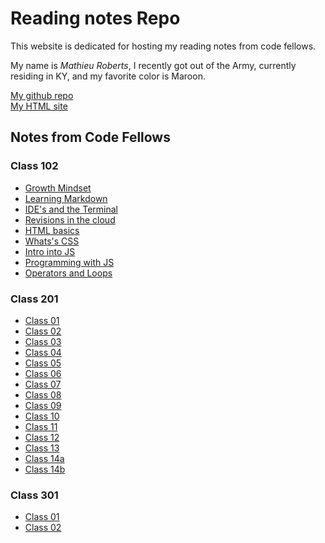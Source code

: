 # Reading notes Repo
This website is dedicated for hosting my reading notes from code fellows.

My name is _Mathieu Roberts_, I recently got out of the Army, currently residing in KY, and my favorite color is Maroon.

[My github repo](https://vadengrey.github.io/reading-notes/) <br>
[My HTML site](https://vadengrey.github.io/html/)

## Notes from Code Fellows

### **Class 102**

- [Growth Mindset](https://vadengrey.github.io/reading-notes/Class102/growthmindset)
- [Learning Markdown](https://vadengrey.github.io/reading-notes/Class102/102learning-markdown)
- [IDE's and the Terminal](https://vadengrey.github.io/reading-notes/Class102/IDEs-and-the-Terminal)
- [Revisions in the cloud](https://vadengrey.github.io/reading-notes/Class102/revisionsinthecloud)
- [HTML basics](https://vadengrey.github.io/reading-notes/Class102/html)
- [Whats's CSS](https://vadengrey.github.io/reading-notes/Class102/designwithcss)
- [Intro into JS](https://vadengrey.github.io/reading-notes/Class102/introintojs)
- [Programming with JS](https://vadengrey.github.io/reading-notes/Class102/programmingjs)
- [Operators and Loops](https://vadengrey.github.io/reading-notes/Class102/opsnloops)

### **Class 201**
- [Class 01](https://vadengrey.github.io/reading-notes/Class201/class-01)
- [Class 02](https://vadengrey.github.io/reading-notes/Class201/class-02)
- [Class 03](https://vadengrey.github.io/reading-notes/Class201/class-03)
- [Class 04](https://vadengrey.github.io/reading-notes/Class201/class-04)
- [Class 05](https://vadengrey.github.io/reading-notes/Class201/class-05)
- [Class 06](https://vadengrey.github.io/reading-notes/Class201/class-06)
- [Class 07](https://vadengrey.github.io/reading-notes/Class201/class-07)
- [Class 08](https://vadengrey.github.io/reading-notes/Class201/class-08)
- [Class 09](https://vadengrey.github.io/reading-notes/Class201/class-09)
- [Class 10](https://vadengrey.github.io/reading-notes/Class201/class-10)
- [Class 11](https://vadengrey.github.io/reading-notes/Class201/class-11)
- [Class 12](https://vadengrey.github.io/reading-notes/Class201/class-12)
- [Class 13](https://vadengrey.github.io/reading-notes/Class201/class-13)
- [Class 14a](https://vadengrey.github.io/reading-notes/Class201/class-14a)
- [Class 14b](https://vadengrey.github.io/reading-notes/Class201/class-14b)

### **Class 301**
- [Class 01](https://vadengrey.github.io/reading-notes/Class301/Class-01)
- [Class 02](https://vadengrey.github.io/reading-notes/Class301/Class-02)




